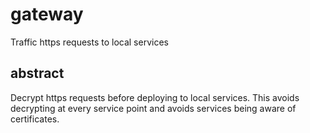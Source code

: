 # gateway

Traffic https requests to local services

## abstract

Decrypt https requests before deploying to local services. This avoids decrypting at every service point and avoids services being aware of certificates.
